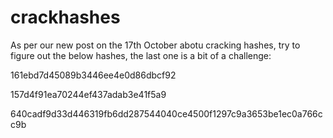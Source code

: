 # crackhashes

As per our new post on the 17th October abotu cracking hashes, try to figure out the below hashes, the last one is a bit of a challenge:

161ebd7d45089b3446ee4e0d86dbcf92

157d4f91ea70244ef437adab3e41f5a9

640cadf9d33d446319fb6dd287544040ce4500f1297c9a3653be1ec0a766cc9b
